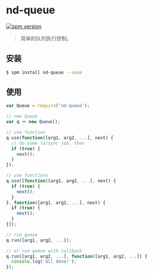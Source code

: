 # nd-queue

[![spm version](http://spm.crossjs.com/badge/nd-queue)](http://spm.crossjs.com/package/nd-queue)

> 简单的队列执行控制。

## 安装

```bash
$ spm install nd-queue --save
```

## 使用

```js
var Queue = require('nd-queue');

// new Queue
var q ＝ new Queue();

// use function
q.use(function([arg1, arg2, ...], next) {
  // do some (a)sync job, then
  if (true) {
    next();
  }
});

// use functions
q.use([function([arg1, arg2, ...], next) {
  if (true) {
    next();
  }
}, function([arg1, arg2, ...], next) {
  if (true) {
    next();
  }
}]);

// run queue
q.run([arg1, arg2, ...]);

// or run queue with callback
q.run([arg1, arg2, ...], function([arg1, arg2, ...]) {
  console.log('all done!');
});
```
